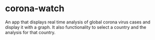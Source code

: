 # corona-watch
An app that displays real time analysis of global corona virus cases and display it with a graph. It also functionality to select a country and the analysis for that country. 
